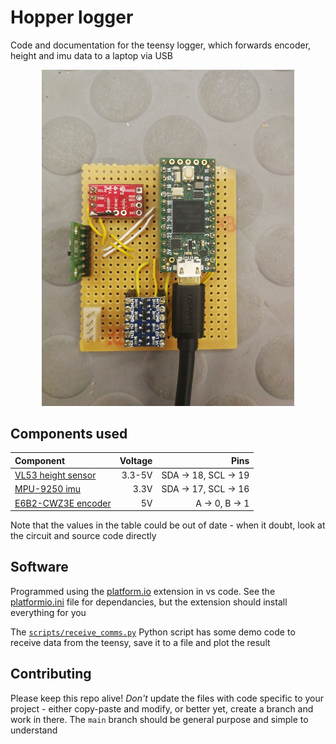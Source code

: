 # Hopper logger

Code and documentation for the teensy logger, which forwards encoder, height and imu data to a laptop via USB 

<center>
<img src="circuit.jpg" alt="Image of the circuit" width="80%"/>
</center>

## Components used

| Component | Voltage | Pins |
| :-------- | ------: | ---: |
| [VL53 height sensor](https://github.com/pololu/vl53l0x-arduino) | 3.3-5V | SDA -> 18, SCL -> 19 |
| [MPU-9250 imu](https://learn.sparkfun.com/tutorials/mpu-9250-hookup-guide) | 3.3V | SDA -> 17, SCL -> 16 | encoder | 5V | A -> 0, B -> 1 |
| [E6B2-CWZ3E encoder](https://www.ia.omron.com/data_pdf/cat/e6b2-c_ds_e_6_1_csm491.pdf) | 5V | A -> 0, B -> 1

Note that the values in the table could be out of date - when it doubt, look at the circuit and source code directly

## Software
Programmed using the [platform.io](https://platformio.org/) extension in vs code. See the [platformio.ini](./platformio.ini) file for dependancies, but the extension should install everything for you

The [`scripts/receive_comms.py`](./scripts/receive_comms.py) Python script has some demo code to receive data from the teensy, save it to a file and plot the result

## Contributing
Please keep this repo alive! _Don't_ update the files with code specific to your project - either copy-paste and modify, or better yet, create a branch and work in there. The `main` branch should be general purpose and simple to understand